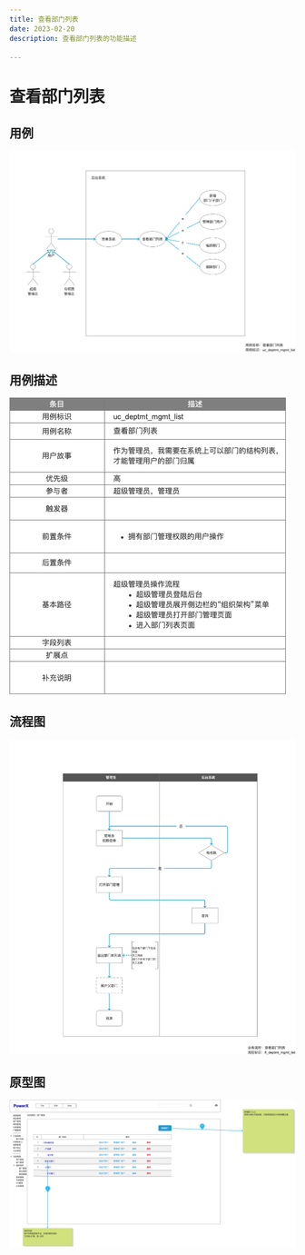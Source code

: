 ```yaml
---
title: 查看部门列表
date: 2023-02-20
description: 查看部门列表的功能描述

---
```


# 查看部门列表

## 用例
![](../../../../images/uc_position_mgmt_list.png)

## 用例描述

![](../../../../images/uc_desc_position_mgmt_list.png)

## 流程图

![](../../../../images/fl_position_mgmt_list.png)

## 原型图

![](../../../../images/pt_position_mgmt_list.png)


